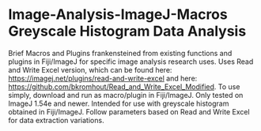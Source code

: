 # Image-Analysis-ImageJ-Macros Greyscale Histogram Data Analysis
Brief Macros and Plugins frankensteined from existing functions and plugins in Fiji/ImageJ for specific image analysis research uses. Uses Read and Write Excel version, which can be found here: https://imagej.net/plugins/read-and-write-excel and here: https://github.com/bkromhout/Read_and_Write_Excel_Modified.
To use simply, download and run as macro/plugin in Fiji/ImageJ. Only tested on ImageJ 1.54e and newer.
Intended for use with greyscale histogram obtained in Fiji/ImageJ.
Follow parameters based on Read and Write Excel for data extraction variations.
